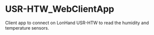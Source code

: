 # USR-HTW_WebClientApp
Client app to connect on LonHand USR-HTW to read the humidity and temperature sensors.
